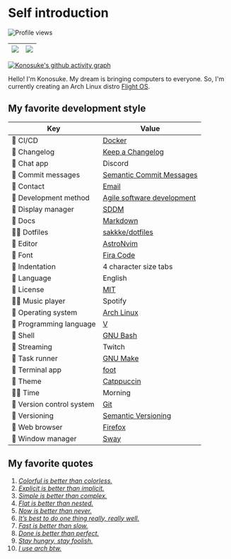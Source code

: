 <!--
**sakkke/sakkke** is a ✨ _special_ ✨ repository because its `README.md` (this file) appears on your GitHub profile.

Here are some ideas to get you started:

- 🔭 I’m currently working on ...
- 🌱 I’m currently learning ...
- 👯 I’m looking to collaborate on ...
- 🤔 I’m looking for help with ...
- 💬 Ask me about ...
- 📫 How to reach me: ...
- 😄 Pronouns: ...
- ⚡ Fun fact: ...
-->

# Self introduction
![Profile views](https://gpvc.arturio.dev/sakkke)

<table>
<thead>
<tr>
<th>
<picture>
<source
  srcset="https://github-readme-stats.vercel.app/api?username=sakkke&show_icons=true&include_all_commits=true&hide_border=true&bg_color=24273a&text_color=cad3f5&icon_color=c6a0f6&title_color=8bd5ca"
  media="(prefers-color-scheme: dark)"
/>
<source
  srcset="https://github-readme-stats.vercel.app/api?username=sakkke&show_icons=true&include_all_commits=true&hide_border=true&bg_color=eff1f5&text_color=4c4f69&icon_color=8839ef&title_color=179299"
  media="(prefers-color-scheme: light), (prefers-color-scheme: no-preference)"
/>
<img src="https://github-readme-stats.vercel.app/api?username=sakkke&show_icons=true&include_all_commits=true&hide_border=true&bg_color=eff1f5&text_color=4c4f69&icon_color=8839ef&title_color=179299" />
</picture>
</th>
<th>
<picture>
<source
  srcset="https://github-readme-stats.vercel.app/api/top-langs/?username=sakkke&layout=compact&hide_border=true&bg_color=24273a&text_color=cad3f5&icon_color=c6a0f6&title_color=8bd5ca"
  media="(prefers-color-scheme: dark)"
/>
<source
  srcset="https://github-readme-stats.vercel.app/api/top-langs/?username=sakkke&layout=compact&hide_border=true&bg_color=eff1f5&text_color=4c4f69&icon_color=8839ef&title_color=179299"
  media="(prefers-color-scheme: light), (prefers-color-scheme: no-preference)"
/>
<img src="https://github-readme-stats.vercel.app/api/top-langs/?username=sakkke&layout=compact&hide_border=true&bg_color=eff1f5&text_color=4c4f69&icon_color=8839ef&title_color=179299" />
</picture>
</th>
</tr>
</thead>
</table>

[![Konosuke's github activity graph](https://activity-graph.herokuapp.com/graph?username=sakkke&theme=github)](https://github.com/ashutosh00710/github-readme-activity-graph)

Hello!
I'm Konosuke.
My dream is bringing computers to everyone.
So, I'm currently creating an Arch Linux distro [Flight OS](https://github.com/sakkke/flightos).

## My favorite development style

Key | Value
-|-
👷 CI/CD | [Docker](https://www.docker.com/)
📝 Changelog | [Keep a Changelog](https://keepachangelog.com/en/1.0.0/)
🔨 Chat app | Discord
📝 Commit messages | [Semantic Commit Messages](https://gist.github.com/joshbuchea/6f47e86d2510bce28f8e7f42ae84c716)
🔨 Contact | [Email](mailto:w32w64@gmail.com)
🔨 Development method | [Agile software development](https://en.wikipedia.org/wiki/Agile_software_development)
🔨 Display manager | [SDDM](https://github.com/sddm/sddm)
📝 Docs | [Markdown](https://daringfireball.net/projects/markdown/)
🧑‍💻 Dotfiles | [sakkke/dotfiles](https://github.com/sakkke/dotfiles)
🔨 Editor | [AstroNvim](https://github.com/AstroNvim/AstroNvim)
💄 Font | [Fira Code](https://github.com/tonsky/FiraCode)
💄 Indentation | 4 character size tabs
🔨 Language | English
📝 License | [MIT](https://mit-license.org/)
🧑‍💻 Music player | Spotify
🔨 Operating system | [Arch Linux](https://archlinux.org/)
🔨 Programming language | [V](https://github.com/vlang/v)
🔨 Shell | [GNU Bash](https://www.gnu.org/software/bash/)
🚀 Streaming | Twitch
🔨 Task runner | [GNU Make](https://www.gnu.org/software/make/)
🔨 Terminal app | [foot](https://codeberg.org/dnkl/foot)
💄 Theme | [Catppuccin](https://github.com/catppuccin/catppuccin)
🧑‍💻 Time | Morning
🔖 Version control system | [Git](https://git-scm.com/)
🔖 Versioning | [Semantic Versioning](https://semver.org/)
🔨 Web browser | [Firefox](https://www.mozilla.org/en-US/firefox/browsers/)
🔨 Window manager | [Sway](https://swaywm.org/)

## My favorite quotes

1. [*Colorful is better than colorless.*](https://github.com/catppuccin/catppuccin#-design-philosophy)
1. [*Explicit is better than implicit.*](https://peps.python.org/pep-0020/#the-zen-of-python)
1. [*Simple is better than complex.*](https://peps.python.org/pep-0020/#the-zen-of-python)
1. [*Flat is better than nested.*](https://peps.python.org/pep-0020/#the-zen-of-python)
1. [*Now is better than never.*](https://peps.python.org/pep-0020/#the-zen-of-python)
1. [*It’s best to do one thing really, really well.*](https://about.google/intl/en_us/philosophy/)
1. [*Fast is better than slow.*](https://about.google/intl/en_us/philosophy/)
1. [*Done is better than perfect.*](https://medium.com/publishous/5-reasons-why-done-is-better-than-perfect-4c9afa2063b8)
1. [*Stay hungry, stay foolish.*](https://medium.com/ailiangan/the-origins-of-stay-hungry-stay-foolish-5a4a8d626f2)
1. [*I use arch btw.*](https://www.reddit.com/r/linuxmemes/comments/9xgfxq/why_i_use_arch_btw/)
